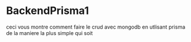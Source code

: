 # BackendPrisma1
ceci vous montre comment faire le crud avec mongodb en utlisant prisma de la maniere la plus simple qui soit
